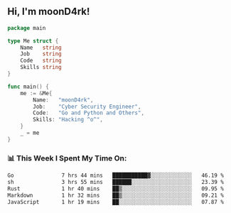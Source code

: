 <h2> Hi, I'm moonD4rk!</h2>

```go
package main

type Me struct {
	Name   string
	Job    string
	Code   string
	Skills string
}

func main() {
	me := &Me{
		Name:   "moonD4rk",
		Job:    "Cyber Security Engineer",
		Code:   "Go and Python and Others",
		Skills: "Hacking ^o^",
	}
	_ = me
}
```

<h3>📊 This Week I Spent My Time On:</h3>
<!-- <img align='right' src="https://github-readme-stats.vercel.app/api?username=moond4rk&show_icons=true&theme=radical", width="300" height="150"> -->

<!--START_SECTION:waka-->

```txt
Go               7 hrs 44 mins   ███████████▓░░░░░░░░░░░░░   46.19 %
sh               3 hrs 55 mins   ██████░░░░░░░░░░░░░░░░░░░   23.39 %
Rust             1 hr 40 mins    ██▒░░░░░░░░░░░░░░░░░░░░░░   09.95 %
Markdown         1 hr 32 mins    ██▒░░░░░░░░░░░░░░░░░░░░░░   09.21 %
JavaScript       1 hr 19 mins    ██░░░░░░░░░░░░░░░░░░░░░░░   07.87 %
```

<!--END_SECTION:waka-->

